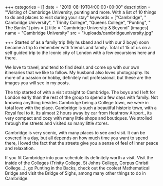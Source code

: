 +++
categories = []
date = "2019-08-19T04:00:00+00:00"
description = "Visiting of Cambridge University, punting and more. With a list of 10 things to do and places to visit during your stay"
keywords = ["Cambridge", " Cambridge University", " Trinity College", "Queens College", "Punting", " The Banks"]
pins = []
title = "Cambridge University & Beyond"
[images]
name = "Cambridge University"
src = "/uploads/cambridgeuniversity.jpg"

+++
Started of as a family trip (My husband and I with our 2 boys) soon became a trip to remember with friends and family. Total of 15 of us on a self guided trip to the Iconic city of London with a few excursions here and there.

We love to travel, and tend to find deals and come up with our own itineraries that we like to follow. My husband also loves photography. Its more of a passion or hobby, definitely not professional, but these are the images you will see in my posts.

The trip started of with a visit straight to Cambridge. The boys and I left for London early than the rest of the group to spend a few days with family. Not knowing anything besides Cambridge being a College town, we were in total love with the place. Cambridge is such a beautiful historic town, with a Royal feel to it. Its almost 2 hours away by car from Heathrow Airport., its very compact and cozy with many little shops and boutiques. We strolled through the streets and visited so many little stores.

Cambridge is very scenic,  with many places to see and visit. It can be covered in a day, but all depends on how much time you want to spend there, i loved the fact that the streets give you a sense of feel of inner peace and relaxation.

If you fit Cambridge into your schedule its definitely worth a visit. Visit the inside of the Colleges (Trinity College, St Johns College, Corpus Christi College...), go Punting in the Backs, check out the coolest Mathematical Bridge and visit the Bridge of Sighs, among many other things to do in Cambridge.